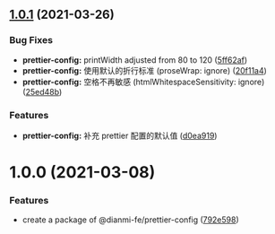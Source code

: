 ## [1.0.1](https://github.com/dianmi-fe/code-lint/compare/prettier-config@1.0.0...prettier-config@1.0.1) (2021-03-26)


### Bug Fixes

* **prettier-config:** printWidth adjusted from 80 to 120 ([5ff62af](https://github.com/dianmi-fe/code-lint/commit/5ff62af1973919e10ff9d0ca170c81f752042278))
* **prettier-config:** 使用默认的折行标准 (proseWrap: ignore) ([20f11a4](https://github.com/dianmi-fe/code-lint/commit/20f11a4d1347386c00f57ec3f87f49ad0ba4ec13))
* **prettier-config:** 空格不再敏感 (htmlWhitespaceSensitivity: ignore) ([25ed48b](https://github.com/dianmi-fe/code-lint/commit/25ed48b645a1ecfc6900c950f85c275bf3e1ca4f))


### Features

* **prettier-config:** 补充 prettier 配置的默认值 ([d0ea919](https://github.com/dianmi-fe/code-lint/commit/d0ea9193359434a53f4be87b3f3a3bd9cabc2485))



# 1.0.0 (2021-03-08)


### Features

* create a package of @dianmi-fe/prettier-config ([792e598](https://github.com/dianmi-fe/code-lint/commit/792e598e978fd692526ca7a6bbda261cb244135d))



